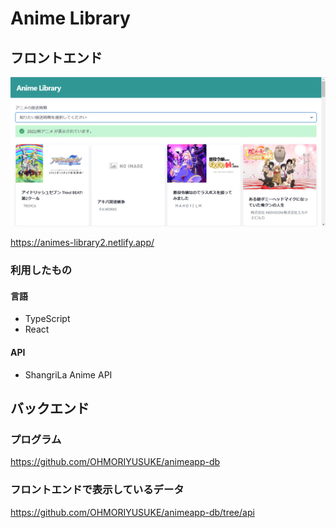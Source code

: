 # Anime Library

## フロントエンド

![](./docs/images/top.png)

https://animes-library2.netlify.app/

### 利用したもの

#### 言語

- TypeScript
- React

#### API

- ShangriLa Anime API

## バックエンド

### プログラム

https://github.com/OHMORIYUSUKE/animeapp-db

### フロントエンドで表示しているデータ

https://github.com/OHMORIYUSUKE/animeapp-db/tree/api
